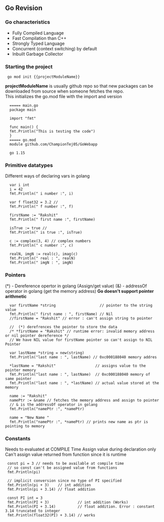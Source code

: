 ## Go Revision

### Go characteristics 
* Fully Compiled Language 
* Fast Compilation than C++
* Strongly Typed Language 
* Concurrent (context switching) by default
* Inbuilt Garbage Collector

### Starting the project 
``` go mod init {{projectModuleName}}```

**projectModuleName** is usually github repo so that new packages can be downloaded from source when someone fetches the repo.  
This initializes the go.mod file with the import and version

```
  ===== main.go
  package main

  import "fmt"

  func main() {
  fmt.Println("This is testing the code")
  }
  ===== go.mod
  module github.com/ChampionTej05/GoWebapp

  go 1.15
  ```

### Primitive datatypes
Different ways of declaring vars in golang 
```
  var i int
  i = 42
  fmt.Println(" i number :", i)

  var f float32 = 3.2 //
  fmt.Println(" f number :", f)

  firstName := "Rakshit"
  fmt.Println(" first name :", firstName)

  isTrue := true //
  fmt.Println(" is true :", isTrue)

  c := complex(3, 4) // complex numbers
  fmt.Println(" c number :", c)

  realN, imgN := real(c), imag(c)
  fmt.Println(" real : ", realN)
  fmt.Println(" imgN : ", imgN)
  ```

### Pointers 

 (*) - Dereference opertor in golang (Assign/get value)
 (&) - addressOf operator in golang (get the memory address)
 **Go doesn't support pointer arithmetic** 
```
  var firstName *string                    // pointer to the string value
  fmt.Println(" first name : ", firstName) // Nil
  //firstName = "Rakshit" // error : can't assign string to pointer

  //  (*) derefrences the pointer to store the data
  /* *firstName = "Rakshit" // runtime error: invalid memory address or nil pointer dereference */
  // We have NIL value for firstName pointer so can't assign to NIL Pointer

  var lastName *string = new(string)
  fmt.Println("last name : ", lastName) // 0xc000188040 memory addres

  *lastName = "Rakshit"                  // assigns value to the pointer memory
  fmt.Println("last name : ", lastName)  // 0xc000188040 memory of same pointer
  fmt.Println("last name : ", *lastName) // actual value stored at the memory

  name := "Rakshit"
  namePtr := &name // fetches the memory address and assign to pointer
  // & is the addressOf operator in golang
  fmt.Println("namePtr :", *namePtr)

  name = "New Name "
  fmt.Println("namePtr :", *namePtr) // prints new name as ptr is pointing to memory
  ```
 

 ### Constants 
 Needs to evaluated at COMPILE Time
 Assign value during declaration only 
 Can't assign value returned from function since it is runtime 

 ```
  const pi = 3 // needs to be available at compile time
  // so const can't be assigned value from functions
  fmt.Println(pi)

  // implicit conversion since no type of PI specified
  fmt.Println(pi + 3)    // int addition
  fmt.Println(pi + 3.14) // float addition

  const PI int = 3
  fmt.Println(PI + 3)             // int addition (Works)
  fmt.Println(PI + 3.14)          // float addition. Error : constant 3.14 truncated to integer
  fmt.Println(float32(PI) + 3.14) // works
  ```

